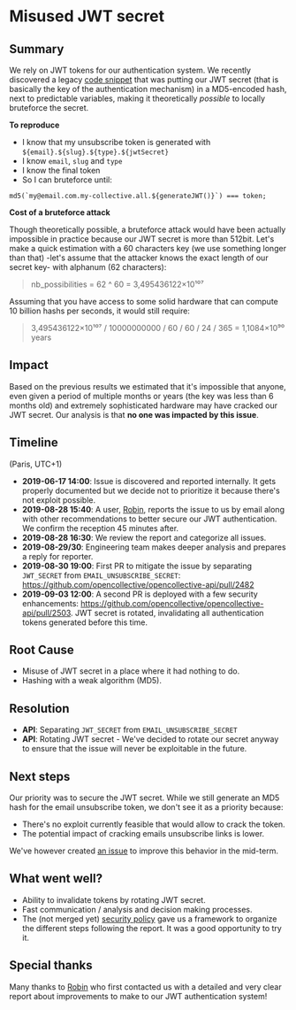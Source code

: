 # Misused JWT secret

## Summary

We rely on JWT tokens for our authentication system. We recently discovered a legacy [code snippet](https://github.com/opencollective/opencollective-api/blob/0c2aaa25f41122c3b4e30b1aa739d9bf97bdf6d9/server/lib/email.js#L60-L64) that was
putting our JWT secret (that is basically the key of the authentication mechanism) in a MD5-encoded hash,
next to predictable variables, making it theoretically _possible_ to locally bruteforce the secret.

**To reproduce**

- I know that my unsubscribe token is generated with `${email}.${slug}.${type}.${jwtSecret}`
- I know `email`, `slug` and `type`
- I know the final token
- So I can bruteforce until:

```es6
md5(`my@email.com.my-collective.all.${generateJWT()}`) === token;
```

**Cost of a bruteforce attack**

Though theoretically possible, a bruteforce attack would have been actually impossible in practice because our JWT secret is more than 512bit. Let's make a quick estimation with a 60 characters key (we use something longer than that) -let's assume that the attacker knows the exact length of our secret key- with alphanum (62 characters):

> nb_possibilities = 62 ^ 60 = 3,495436122×10¹⁰⁷

Assuming that you have access to some solid hardware that can compute 10 billion hashs per seconds, it would still require:

> 3,495436122×10¹⁰⁷ / 10000000000 / 60 / 60 / 24 / 365 = 1,1084×10⁹⁰ years

## Impact

Based on the previous results we estimated that it's impossible that anyone, even given a period of multiple
months or years (the key was less than 6 months old) and extremely sophisticated hardware may have cracked our JWT secret. Our analysis is that **no one was impacted by this issue**.

## Timeline

(Paris, UTC+1)

- **2019-06-17 14:00**:
  Issue is discovered and reported internally. It gets properly documented but we decide not to prioritize it because there's not exploit possible.
- **2019-08-28 15:40**:
  A user, [Robin](https://github.com/Beanow), reports the issue to us by email along with other recommendations to better secure our JWT authentication. We confirm the reception 45 minutes after.
- **2019-08-28 16:30**:
  We review the report and categorize all issues.
- **2019-08-29/30**:
  Engineering team makes deeper analysis and prepares a reply for reporter.
- **2019-08-30 19:00**:
  First PR to mitigate the issue by separating `JWT_SECRET` from `EMAIL_UNSUBSCRIBE_SECRET`: https://github.com/opencollective/opencollective-api/pull/2482
- **2019-09-03 12:00**:
  A second PR is deployed with a few security enhancements: https://github.com/opencollective/opencollective-api/pull/2503. JWT secret is rotated, invalidating all authentication tokens generated before this time.

## Root Cause

- Misuse of JWT secret in a place where it had nothing to do.
- Hashing with a weak algorithm (MD5).

## Resolution

- **API**: Separating `JWT_SECRET` from `EMAIL_UNSUBSCRIBE_SECRET`
- **API**: Rotating JWT secret - We've decided to rotate our secret anyway to ensure that the issue will never be exploitable in the future.

## Next steps

Our priority was to secure the JWT secret. While we still generate an MD5 hash for the email unsubscribe token, we don't see it as a priority because:

- There's no exploit currently feasible that would allow to crack the token.
- The potential impact of cracking emails unsubscribe links is lower.

We've however created [an issue](https://github.com/opencollective/opencollective/issues/2392) to improve this behavior in the mid-term.

## What went well?

- Ability to invalidate tokens by rotating JWT secret.
- Fast communication / analysis and decision making processes.
- The (not merged yet) [security policy](https://github.com/opencollective/opencollective/pull/2235) gave us a framework to organize the different steps following the report. It was a good opportunity to try it.

## Special thanks

Many thanks to [Robin](https://github.com/Beanow) who first contacted us with a detailed and very
clear report about improvements to make to our JWT authentication system!
